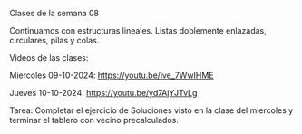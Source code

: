 Clases de la semana 08

Continuamos con estructuras lineales. Listas doblemente enlazadas, circulares, pilas y colas.


Videos de las clases:

Miercoles 09-10-2024: https://youtu.be/ive_7WwIHME

Jueves 10-10-2024: https://youtu.be/yd7AjYJTvLg

Tarea:
Completar el ejercicio de Soluciones visto en la clase del miercoles y terminar el tablero con vecino precalculados.

